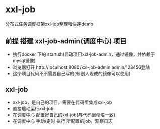 # xxl-job

分布式任务调度框架xxl-job整理和快速demo

## 前提 搭建 xxl-job-admin(调度中心) 项目

  - 执行docker 下的 start.sh(启动项目xxl-job-admin，通过镜像，并依赖于 mysql镜像)
  - 浏览器打开 http://localhost:8080/xxl-job-admin    admin/123456登陆
  - 这个项目代码不不需要自己写的(有别人现成的镜像可以使用)

## xxl-job

  - xxl-job，是自己的项目，需要在代码里集成xxl-job
  - 直接启动运行xxl-job
  - 在调度中心 配置好自己的xxl-job(与代码里命名一致)
  - 在调度中心 手动/定时 执行 所配置的job，观察日志
  

 